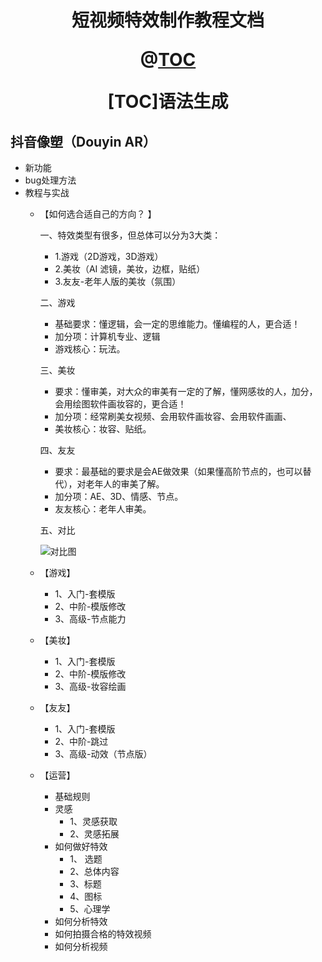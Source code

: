 <h1 align="center">短视频特效制作教程文档<br />


@[TOC](目录)


[TOC]语法生成




## 抖音像塑（Douyin AR）
* 新功能
* bug处理方法
* 教程与实战
	* 【如何选合适自己的方向？ 】

		一、特效类型有很多，但总体可以分为3大类：  
		- 1.游戏（2D游戏，3D游戏）  
		- 2.美妆（AI 滤镜，美妆，边框，贴纸）  
		- 3.友友-老年人版的美妆（氛围）  
		
		二、游戏
		- 基础要求：懂逻辑，会一定的思维能力。懂编程的人，更合适！
		- 加分项：计算机专业、逻辑
		- 游戏核心：玩法。

		三、美妆
		- 要求：懂审美，对大众的审美有一定的了解，懂网感妆的人，加分，会用绘图软件画妆容的，更合适！
		- 加分项：经常刷美女视频、会用软件画妆容、会用软件画画、
		- 美妆核心：妆容、贴纸。
		
		四、友友
		- 要求：最基础的要求是会AE做效果（如果懂高阶节点的，也可以替代），对老年人的审美了解。
		- 加分项：AE、3D、情感、节点。
		- 友友核心：老年人审美。
		
		五、对比

		![对比图](./DouyinAR/img/对比图.png)
		


	* 【游戏】
		* 1、入门-套模版
		* 2、中阶-模版修改
		* 3、高级-节点能力
	* 【美妆】
		* 1、入门-套模版
		* 2、中阶-模版修改
		* 3、高级-妆容绘画
	* 【友友】
		* 1、入门-套模版
		* 2、中阶-跳过
		* 3、高级-动效（节点版）
	* 【运营】
		* 基础规则
		* 灵感
			* 1、灵感获取
			* 2、灵感拓展
		* 如何做好特效
			* 1、 选题
			* 2、总体内容
			* 3、标题
			* 4、图标
			* 5、心理学
		* 如何分析特效
		* 如何拍摄合格的特效视频
		* 如何分析视频
